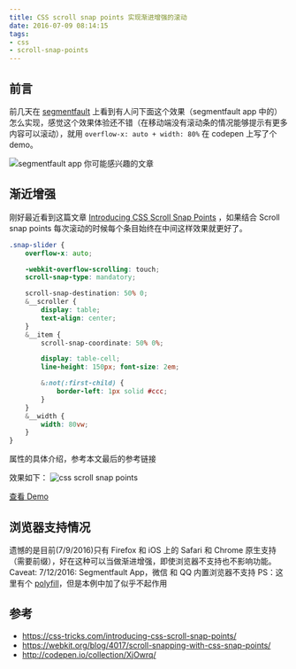 ```yaml
---
title: CSS scroll snap points 实现渐进增强的滚动
date: 2016-07-09 08:14:15
tags:
- css
- scroll-snap-points
---
```


## 前言
前几天在 [segmentfault](https://segmentfault.com/q/1010000005854859/a-1020000005854924) 上看到有人问下面这个效果（segmentfault app 中的）怎么实现，感觉这个效果体验还不错（在移动端没有滚动条的情况能够提示有更多内容可以滚动），就用 `overflow-x: auto + width: 80%` 在 codepen 上写了个 demo。

![segmentfault app 你可能感兴趣的文章](https://o8hio0x77.qnssl.com/blog/2016/i/2016-07-09_IMG_1783_02.png)

## 渐近增强
刚好最近看到这篇文章 [Introducing CSS Scroll Snap Points](https://css-tricks.com/introducing-css-scroll-snap-points/) ，如果结合 Scroll snap points 每次滚动的时候每个条目始终在中间这样效果就更好了。<!-- more -->

```scss
.snap-slider {
    overflow-x: auto;

    -webkit-overflow-scrolling: touch;
    scroll-snap-type: mandatory;

    scroll-snap-destination: 50% 0;
    &__scroller {
        display: table;
        text-align: center;
    }
    &__item {
        scroll-snap-coordinate: 50% 0%;

        display: table-cell;
        line-height: 150px; font-size: 2em;

        &:not(:first-child) {
            border-left: 1px solid #ccc;
        }
    }
    &__width {
        width: 80vw;
    }
}
```
属性的具体介绍，参考本文最后的参考链接

效果如下：
![css scroll snap points](https://o8hio0x77.qnssl.com/blog/2016/i/2016-07-09_scroll-snap-points.gif)

[查看 Demo](/demo/css-scroll-snap-points.html)

## 浏览器支持情况
遗憾的是目前(7/9/2016)只有 Firefox 和 iOS 上的 Safari 和 Chrome 原生支持（需要前缀），好在这种可以当做渐进增强，即使浏览器不支持也不影响功能。
Caveat:
7/12/2016: Segmentfault App，微信 和 QQ 内置浏览器不支持
PS：这里有个 [polyfill](https://github.com/ckrack/scrollsnap-polyfill)，但是本例中加了似乎不起作用


## 参考
* https://css-tricks.com/introducing-css-scroll-snap-points/
* https://webkit.org/blog/4017/scroll-snapping-with-css-snap-points/
* http://codepen.io/collection/XjOwrq/
